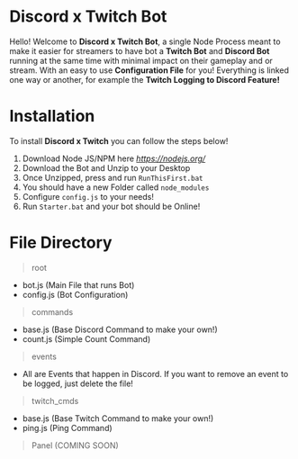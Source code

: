 # Discord x Twitch Bot

Hello! Welcome to **Discord x Twitch Bot**, a single Node Process meant to make it easier for streamers to have bot a **Twitch Bot** and **Discord Bot** running at the same time with minimal impact on their gameplay and or stream. With an easy to use **Configuration File** for you! Everything is linked one way or another, for example the **Twitch Logging to Discord Feature!**


# Installation

To install **Discord x Twitch** you can follow the steps below!
1. Download Node JS/NPM here *https://nodejs.org/*
2. Download the Bot and Unzip to your Desktop
3. Once Unzipped, press and run ```RunThisFirst.bat```
4. You should have a new Folder called ```node_modules```
5. Configure ```config.js``` to your needs!
6. Run ```Starter.bat``` and your bot should be Online!

# File Directory 
>root
- bot.js (Main File that runs Bot)
- config.js (Bot Configuration)

>commands
- base.js (Base Discord Command to make your own!)
- count.js (Simple Count Command)

>events 
- All are Events that happen in Discord. If you want to remove an event to be logged, just delete the file!

>twitch_cmds
- base.js (Base Twitch Command to make your own!)
- ping.js (Ping Command)

>Panel (COMING SOON)
